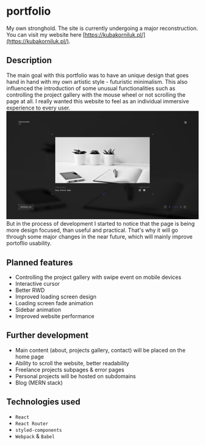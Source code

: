 # portfolio
My own stronghold. The site is currently undergoing a major reconstruction. 
You can visit my website here [https://kubakorniluk.pl/](https://kubakorniluk.pl/).

## Description
The main goal with this portfolio was to have an unique design that goes hand in hand with my own artistic style - futuristic minimalism. 
This also influenced the introduction of some unusual functionalities such as controlling the project gallery with the mouse wheel or not scrolling the page at all.
I really wanted this website to feel as an individual immersive experience to every user.<br/>
![Homepage view](/app-screenshot.png)<br/>
But in the process of development I started to notice that the page is being more design focused, than useful and practical. 
That's why it will go through some major changes in the near future, which will mainly improve portoflio usability.

## Planned features
* Controlling the project gallery with swipe event on mobile devices
* Interactive cursor
* Better RWD
* Improved loading screen design
* Loading screen fade animation
* Sidebar animation
* Improved website performance

## Further development
* Main content (about, projects gallery, contact) will be placed on the home page
* Ability to scroll the website, better readability
* Freelance projects subpages & error pages
* Personal projects will be hosted on subdomains
* Blog (MERN stack)

## Technologies used
* ```React```
* ```React Router```
* ```styled-components```
* ```Webpack``` & ```Babel```
